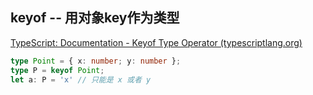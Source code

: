 ## keyof -- 用对象key作为类型

[TypeScript: Documentation - Keyof Type Operator (typescriptlang.org)](https://www.typescriptlang.org/docs/handbook/2/keyof-types.html#the-keyof-type-operator)


```ts
type Point = { x: number; y: number };
type P = keyof Point;
let a: P = 'x' // 只能是 x 或者 y
```
